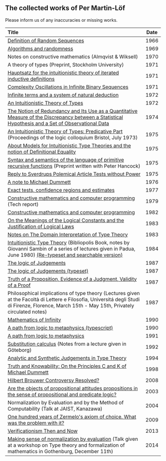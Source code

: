 ## The collected works of Per Martin-Löf

Please inform us of any inaccuracies or missing works.

| Title | Date |
|:------|:----:|
|[Definition of Random Sequences](http://archive-pml.github.io/martin-lof/pdfs/Definition-of-Random-Sequences-1966.pdf)| 1966 |
|[Algorithms and randomness](http://archive-pml.github.io/martin-lof/pdfs/Algorithms-and-randomness-1969.pdf) | 1969 |
|Notes on constructive mathematics (Almqvist & Wiksell)| 1970 |
|A theory of types (Preprint, Stockholm University)| 1971 |
|[Hauptsatz for the intuitionistic theory of iterated inductive definitions](http://archive-pml.github.io/martin-lof/pdfs/Hauptsatz-for-the-intuitionistic-theory-of-iterated-inductive-definitions-1971.pdf)| 1971 |
|[Complexity Oscillations in Infinite Binary Sequences](http://archive-pml.github.io/martin-lof/pdfs/Complexity-Oscillations-in-Infinite-Binary-Sequences-1971.pdf) | 1971 |
|[Infinite terms and a system of natural deduction](http://archive-pml.github.io/martin-lof/pdfs/Infinite-terms-and-a-system-of-natural-deduction-1972.pdf)| 1972 |
|[An Intuitionistic Theory of Types](http://archive-pml.github.io/martin-lof/pdfs/An-Intuitionistic-Theory-of-Types-1972.pdf)| 1972 |
|[The Notion of Redundancy and Its Use as a Quantitative Measure of the Discrepancy between a Statistical Hypothesis and a Set of Observational Data](http://archive-pml.github.io/martin-lof/pdfs/The-Notion-of-Redundancy-1974.pdf) | 1974 |
|[An Intuitionistic Theory of Types: Predicative Part](http://archive-pml.github.io/martin-lof/pdfs/An-Intuitionistic-Theory-of-Types-Predicative-Part-1975.pdf) (Proceedings of the logic colloquium Bristol, July 1973) | 1975 |
|[About Models for Intuitionistic Type Theories and the notion of Definitional Equality](http://archive-pml.github.io/martin-lof/pdfs/About-Models-for-Intuitionistic-Type-Theories-and-the-notion-of-Definitional-Equality-1975.pdf)| 1975 |
|[Syntax and semantics of the language of primitive recursive functions](http://archive-pml.github.io/martin-lof/pdfs/Syntax-and-semantics-of-the-language-of-primitive-recursive-functions-1975.pdf) (Preprint written with Peter Hancock)| 1975 |
|[Reply to Sverdrups Polemical Article Tests without Power](http://archive-pml.github.io/martin-lof/pdfs/Reply-to-Sverdrups-Polemical-Article-Tests-without-Power-1975.pdf)| 1975 |
|[A note to Michael Dummett](http://archive-pml.github.io/martin-lof/pdfs/Note-to-Michael-Dummett-1976.pdf)| 1976 |
|[Exact tests, confidence regions and estimates](http://archive-pml.github.io/martin-lof/pdfs/Exact-tests-confidence-regions-and-estimates-1977.pdf) | 1977 |
|[Constructive mathematics and computer programming](http://archive-pml.github.io/martin-lof/pdfs/Constructive-mathematics-and-computer-programming-1979.pdf) (Tech report)| 1979 |
|[Constructive mathematics and computer programming](http://archive-pml.github.io/martin-lof/pdfs/Constructive-mathematics-and-computer-programming-1982.pdf)| 1982 |
|[On the Meanings of the Logical Constants and the Justification of Logical Laws](http://archive-pml.github.io/martin-lof/pdfs/Meanings-of-the-Logical-Constants-1983.pdf)| 1983 |
|[Notes on The Domain Interpretation of Type Theory](http://archive-pml.github.io/martin-lof/pdfs/Notes-on-The-Domain-Interpretation-of-Type-Theory-1983.pdf)| 1983 |
|[Intuitionistic Type Theory](http://archive-pml.github.io/martin-lof/pdfs/Bibliopolis-Book-1984.pdf) (Bibliopolis Book, notes by Giovanni Sambin of a series of lectures given in Padua, June 1980) [(Re-typeset and searchable version)](http://archive-pml.github.io/martin-lof/pdfs/Bibliopolis-Book-retypeset-1984.pdf)| 1984 |
|[The logic of Judgements](http://archive-pml.github.io/martin-lof/pdfs/The-logic-of-judgements-1987.pdf) | 1987 |
|[The logic of Judgements (typeset)](http://archive-pml.github.io/martin-lof/pdfs/The-logic-of-judgements-typeset-1987.pdf) | 1987 |
|[Truth of a Proposition, Evidence of a Judgment, Validity of a Proof](http://archive-pml.github.io/martin-lof/pdfs/Truth-of-a-Proposition-Evidence-of-a-Judgment-1987.pdf)| 1987 |
|Philosophical implications of type theory (Lectures given at the Facoltà di Lettere e Filosofia, Universitá degli Studi di Firenze, Florence, March 15th - May 15th, Privately circulated notes)| 1987 |
|[Mathematics of Infinity](http://archive-pml.github.io/martin-lof/pdfs/Mathematics-of-Infinity.pdf)| 1990 |
|[A path from logic to metaphysics (typescript)](http://archive-pml.github.io/martin-lof/pdfs/A-path-from-logic-to-metaphysics-1990-typescript.pdf) | 1990 |
|[A path from logic to metaphysics](http://archive-pml.github.io/martin-lof/pdfs/A-path-from-logic-to-metaphysics-1991.pdf) | 1991 |
|[Substitution calculus](http://archive-pml.github.io/martin-lof/pdfs/Substitution-calculus-1992.pdf) (Notes from a lecture given in Göteborg)| 1992 |
|[Analytic and Synthetic Judgements in Type Theory](http://archive-pml.github.io/martin-lof/pdfs/Martin-Lof-Analytic-and-Synthetic-Judgements-in-Type-Theory.pdf)| 1994 |
|[Truth and Knowability: On the Principles C and K of Michael Dummett](http://archive-pml.github.io/martin-lof/pdfs/Truth-and-Knowability-On-the-Principles-C-and-K-of-Michael-Dummett-1998.pdf)| 1998 |
|[Hilbert Brouwer Controversy Resolved?](http://archive-pml.github.io/martin-lof/pdfs/Hilbert-Brouwer-Controversy-Resolved-2008.pdf)| 2008 |
|[Are the objects of propositional attitudes propositions in the sense of propositional and predicate logic?](http://archive-pml.github.io/martin-lof/pdfs/Are-the-objects-of-propositional-attitudes-propositions-in-the-sense-of-propositional-and-predicate-logic-2003.pdf) | 2003 |
|Normalization by Evaluation and by the Method of Computability (Talk at JAIST, Kanazawa) | 2004 |
|[One hundred years of Zermelo's axiom of choice. What was the problem with it?](http://archive-pml.github.io/martin-lof/pdfs/One-hundred-years-of-Zermelo-s-axiom-of-choice-what-was-the-problem-with-it-2009.pdf)| 2009 |
|[Verificationism Then and Now](http://archive-pml.github.io/martin-lof/pdfs/Martin-Lof-Verificationism-Then-and-Now-2013.pdf)| 2013 |
|[Making sense of normalization by evaluation](http://wiki.portal.chalmers.se/cse/pmwiki.php/ProgLog/TypeTheoryAndFormalizationOfMathematics) (Talk given at a workshop on Type theory and formalization of mathematics in Gothenburg, December 11th) | 2014 |
